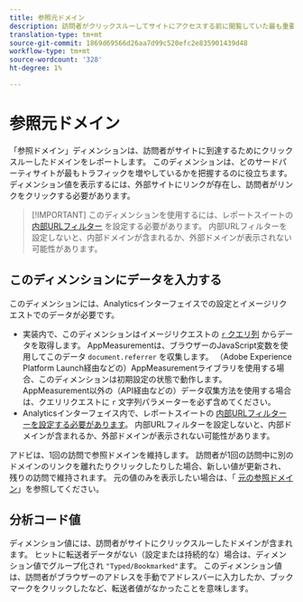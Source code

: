```yaml
---
title: 参照元ドメイン
description: 訪問者がクリックスルーしてサイトにアクセスする前に閲覧していた最も重要なドメイン。
translation-type: tm+mt
source-git-commit: 1869d69566d26aa7d99c520efc2e835901439d48
workflow-type: tm+mt
source-wordcount: '328'
ht-degree: 1%

---
```



# 参照元ドメイン

「参照ドメイン」ディメンションは、訪問者がサイトに到達するためにクリックスルーしたドメインをレポートします。 このディメンションは、どのサードパーティサイトが最もトラフィックを増やしているかを把握するのに役立ちます。 ディメンション値を表示するには、外部サイトにリンクが存在し、訪問者がリンクをクリックする必要があります。

>[!IMPORTANT] このディメンションを使用するには、レポートスイートの [内部URLフィルター](/help/admin/admin/internal-url-filter-admin.md) を設定する必要があります。 内部URLフィルターを設定しないと、内部ドメインが含まれるか、外部ドメインが表示されない可能性があります。

## このディメンションにデータを入力する

このディメンションには、Analyticsインターフェイスでの設定とイメージリクエストでのデータが必要です。

* 実装内で、このディメンションはイメージリクエストの [`r` クエリ列](/help/implement/validate/query-parameters.md) からデータを取得します。 AppMeasurementは、ブラウザーのJavaScript変数を使用してこのデータ `document.referrer` を収集します。 （Adobe Experience Platform Launch経由などの）AppMeasurementライブラリを使用する場合、このディメンションは初期設定の状態で動作します。 AppMeasurement以外の（API経由などの）データ収集方法を使用する場合は、クエリリクエストに `r` 文字列パラメーターを必ず含めてください。
* Analyticsインターフェイス内で、レポートスイートの [内部URLフィルターーを設定する必要があります](/help/admin/admin/internal-url-filter-admin.md)。 内部URLフィルターを設定しないと、内部ドメインが含まれるか、外部ドメインが表示されない可能性があります。

アドビは、1回の訪問で参照ドメインを維持します。 訪問者が1回の訪問中に別のドメインのリンクを離れたりクリックしたりした場合、新しい値が更新され、残りの訪問で維持されます。 元の値のみを表示したい場合は、「 [元の参照ドメイン](original-referring-domain.md)」を参照してください。

## 分析コード値

ディメンション値には、訪問者がサイトにクリックスルーしたドメインが含まれます。 ヒットに転送者データがない（設定または持続的な）場合は、ディメンション値でグループ化され `"Typed/Bookmarked"`ます。 このディメンション値は、訪問者がブラウザーのアドレスを手動でアドレスバーに入力したか、ブックマークをクリックしたなど、転送者値がなかったことを意味します。
